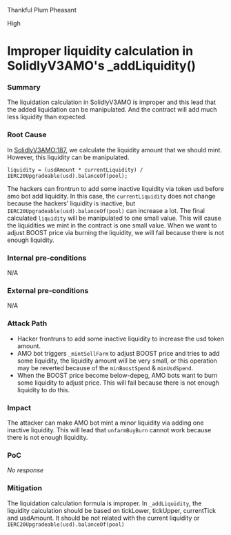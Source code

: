 Thankful Plum Pheasant

High

# Improper liquidity calculation in SolidlyV3AMO's _addLiquidity()

### Summary

The liquidation calculation in SolidlyV3AMO is improper and this lead that the added liquidation can be manipulated. And the contract will add much less liquidity than expected.

### Root Cause

In [SolidlyV3AMO:187](https://github.com/sherlock-audit/2024-10-axion/blob/main/liquidity-amo/contracts/SolidlyV3AMO.sol#L187), we calculate the liquidity amount that we should mint. However, this liquidity can be manipulated.
```solidity
liquidity = (usdAmount * currentLiquidity) / IERC20Upgradeable(usd).balanceOf(pool);
```
The hackers can frontrun to add some inactive liquidity via token usd before amo bot add liquidity. In this case, the `currentLiquidity` does not change because the hackers' liquidity is inactive, but `IERC20Upgradeable(usd).balanceOf(pool)` can increase a lot. The final calculated `liquidity` will be manipulated to one small value. This will cause the liquidities we mint in the contract is one small value.
When we want to adjust BOOST price via burning the liquidity, we will fail because there is not enough liquidity.


### Internal pre-conditions

N/A

### External pre-conditions

N/A

### Attack Path

- Hacker frontruns to add some inactive liquidity to increase the usd token amount.
- AMO bot triggers `_mintSellFarm` to adjust BOOST price and tries to add some liquidity, the liquidity amount will be very small, or this operation may be reverted because of the `minBoostSpend` & `minUsdSpend`.
- When the BOOST price become below-depeg, AMO bots want to burn some liquidity to adjust price. This will fail because there is not enough liquidity to do this.

### Impact

The attacker can make AMO bot mint a minor liquidity via adding one inactive liquidity. This will lead that `unfarmBuyBurn` cannot work because there is not enough liquidity.

### PoC

_No response_

### Mitigation

The liquidation calculation formula is improper. In `_addLiquidity`, the liquidity calculation should be based on tickLower, tickUpper, currentTick and usdAmount. It should be not related with the current liquidity or `IERC20Upgradeable(usd).balanceOf(pool)`